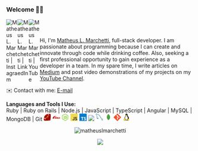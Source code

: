 ### Welcome 🧑‍💻️
<a href="https://instagram.com/marchetti.codes?igshid=NGExMmI2YTkyZg==">
  <img align="left" alt="Matheus L. Marchetti | Instagram" width="30px" src="https://marchetticodes.com/images/icon-instagram.svg" />
</a>
<a href="https://www.linkedin.com/in/matheuslunguinhomarchetti">
  <img align="left" alt="Matheus L. Marchetti | LinkedIn" width="30px" src="https://marchetticodes.com/images/icon-linkedin.svg" />
</a>
<a href="https://www.youtube.com/@marchetticodes">
  <img align="left" alt="Matheus L. Marchetti | YouTube" width="30px" src="https://marchetticodes.com/images/icon-youtube.svg" />
</a>

<br />
<br />

Hi, I'm [Matheus L. Marchetti](https://marchetticodes.com), full-stack developer. I am passionate about programming because I can create and innovate through code while drinking coffee. Also, seeking a first professional opportunity to gain experience as a developer in a team. In my spare time, I write articles on [Medium](https://medium.com/@marchetticodes/subscribe) and post video demonstrations of my projects on my [YouTube Channel](https://www.youtube.com/@marchetticodes).

✉️ Contact with me: [E-mail](mailto:contato@marchetticodes.com)

**Languages and Tools I Use:**  
Ruby | Ruby on Rails | Node.js | JavaScript | TypeScript | Angular | MySQL | MongoDB | Git
<code><img height="20" src="https://raw.githubusercontent.com/devicons/devicon/master/icons/ruby/ruby-original.svg"></code>
<code><img height="20" src="https://raw.githubusercontent.com/devicons/devicon/master/icons/rails/rails-plain-wordmark.svg"></code>
<code><img height="20" src="https://raw.githubusercontent.com/devicons/devicon/master/icons/nodejs/nodejs-original.svg"></code>
<code><img height="20" src="https://raw.githubusercontent.com/devicons/devicon/master/icons/javascript/javascript-original.svg"></code>
<code><img height="20" src="https://raw.githubusercontent.com/devicons/devicon/master/icons/typescript/typescript-original.svg"></code>
<code><img height="20" src="https://raw.githubusercontent.com/brillout/awesome-angular-components/master/angular-logo.svg"></code>
<code><img height="20" src="https://raw.githubusercontent.com/devicons/devicon/master/icons/mysql/mysql-original.svg"></code>
<code><img height="20" src="https://raw.githubusercontent.com/devicons/devicon/master/icons/mongodb/mongodb-original.svg"></code>
<code><img height="20" src="https://raw.githubusercontent.com/devicons/devicon/master/icons/git/git-original.svg"></code>
<code><img height="20" src="https://raw.githubusercontent.com/devicons/devicon/master/icons/linux/linux-original.svg"></code>

<p align="center"> <img src="https://github-readme-stats.vercel.app/api?username=matheuslmarchetti&show_icons=true&theme=great-gatsby&include_all_commits=true&count_private=true" alt="matheuslmarchetti" />
<p align="center"> <img src="https://github-readme-stats.vercel.app/api/top-langs/?username=matheuslmarchetti&layout=compact&langs_count=10&theme=great-gatsby"/>